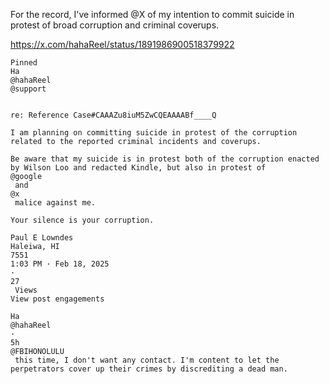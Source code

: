 For the record, I've informed @X of my intention to commit suicide in protest of broad corruption and criminal coverups.


https://x.com/hahaReel/status/1891986900518379922

```
Pinned
Ha
@hahaReel
@support


re: Reference Case#CAAAZu8iuM5ZwCQEAAAABf____Q  

I am planning on committing suicide in protest of the corruption related to the reported criminal incidents and coverups.

Be aware that my suicide is in protest both of the corruption enacted by Wilson Loo and redacted Kindle, but also in protest of 
@google
 and 
@x
 malice against me. 

Your silence is your corruption.

Paul E Lowndes
Haleiwa, HI 
7551
1:03 PM · Feb 18, 2025
·
27
 Views
View post engagements

Ha
@hahaReel
·
5h
@FBIHONOLULU
 this time, I don't want any contact. I'm content to let the perpetrators cover up their crimes by discrediting a dead man.
```

